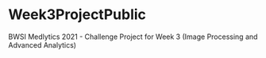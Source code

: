 # Week3ProjectPublic
BWSI Medlytics 2021 - Challenge Project for Week 3 (Image Processing and Advanced Analytics)
